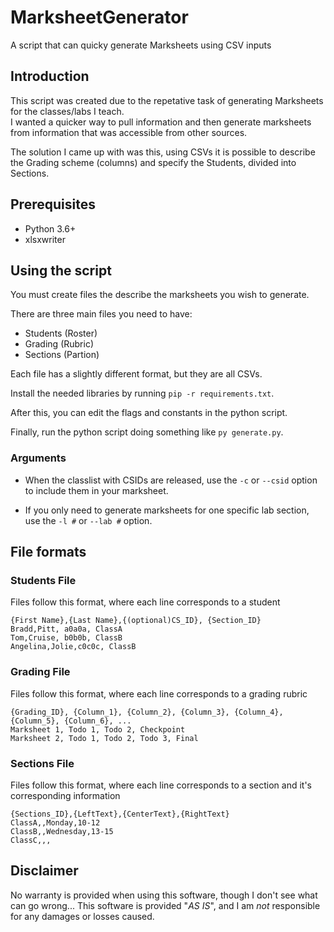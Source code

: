 # MarksheetGenerator
A script that can quicky generate Marksheets using CSV inputs

## Introduction
This script was created due to the repetative task of generating Marksheets for the classes/labs I teach.  
I wanted a quicker way to pull information and then generate marksheets from information that was accessible from other sources.

The solution I came up with was this, using CSVs it is possible to describe the Grading scheme (columns) and specify the Students, divided into Sections.

## Prerequisites
* Python 3.6+
* xlsxwriter

## Using the script
You must create files the describe the marksheets you wish to generate.  

There are three main files you need to have:
* Students (Roster)
* Grading (Rubric)
* Sections (Partion)

Each file has a slightly different format, but they are all CSVs.

Install the needed libraries by running `pip -r requirements.txt`.

After this, you can edit the flags and constants in the python script.

Finally, run the python script doing something like `py generate.py`.

### Arguments

* When the classlist with CSIDs are released, use the `-c` or `--csid` option to include them in your marksheet.

* If you only need to generate marksheets for one specific lab section, use the `-l #` or `--lab #` option.

## File formats
### Students File
Files follow this format, where each line corresponds to a student
```
{First Name},{Last Name},{(optional)CS_ID}, {Section_ID}
Bradd,Pitt, a0a0a, ClassA
Tom,Cruise, b0b0b, ClassB
Angelina,Jolie,c0c0c, ClassB
```

### Grading File
Files follow this format, where each line corresponds to a grading rubric
```
{Grading_ID}, {Column_1}, {Column_2}, {Column_3}, {Column_4}, {Column_5}, {Column_6}, ...
Marksheet 1, Todo 1, Todo 2, Checkpoint
Marksheet 2, Todo 1, Todo 2, Todo 3, Final
```

### Sections File
Files follow this format, where each line corresponds to a section and it's corresponding information
```
{Sections_ID},{LeftText},{CenterText},{RightText}
ClassA,,Monday,10-12
ClassB,,Wednesday,13-15
ClassC,,,
```

## Disclaimer
No warranty is provided when using this software, though I don't see what can go wrong...
This software is provided "*AS IS*", and I am _not_ responsible for any damages or losses caused.

